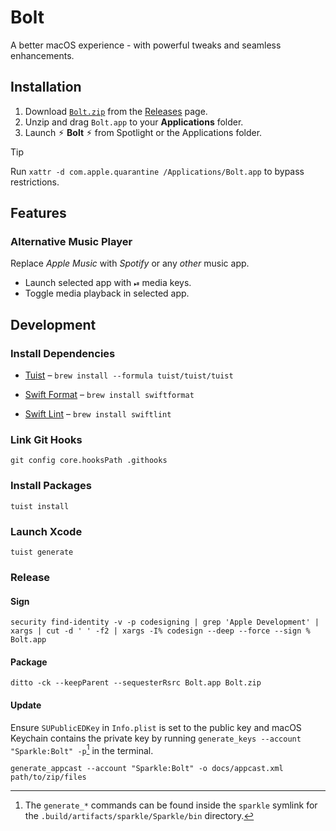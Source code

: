 # Bolt

A better macOS experience - with powerful tweaks and seamless enhancements.

## Installation

1. Download [`Bolt.zip`](https://github.com/navtoj/Bolt/releases/latest/download/Bolt.zip) from the [Releases](https://github.com/navtoj/Bolt/releases/latest) page.
2. Unzip and drag `Bolt.app` to your **Applications** folder.
3. Launch ⚡︎ **Bolt** ⚡︎ from Spotlight or the Applications folder.

> [!TIP]
> Run `xattr -d com.apple.quarantine /Applications/Bolt.app` to bypass restrictions.

## Features

### Alternative Music Player

Replace _Apple Music_ with _Spotify_ or any _other_ music app.

-   Launch selected app with `⏯` media keys.
-   Toggle media playback in selected app.

## Development

### Install Dependencies

-   [Tuist](https://github.com/tuist/tuist) – `brew install --formula tuist/tuist/tuist`

-   [Swift Format](https://github.com/nicklockwood/SwiftFormat) – `brew install swiftformat`

-   [Swift Lint](https://github.com/realm/SwiftLint) – `brew install swiftlint`

### Link Git Hooks

```shell
git config core.hooksPath .githooks
```

### Install Packages

```shell
tuist install
```

### Launch Xcode

```shell
tuist generate
```

### Release

#### Sign

```
security find-identity -v -p codesigning | grep 'Apple Development' | xargs | cut -d ' ' -f2 | xargs -I% codesign --deep --force --sign % Bolt.app
```

#### Package

```
ditto -ck --keepParent --sequesterRsrc Bolt.app Bolt.zip
```

#### Update

Ensure `SUPublicEDKey` in `Info.plist` is set to the public key and macOS Keychain contains the private key by running `generate_keys --account "Sparkle:Bolt" -p`[^1] in the terminal.

```
generate_appcast --account "Sparkle:Bolt" -o docs/appcast.xml path/to/zip/files
```

[^1]: The `generate_*` commands can be found inside the `sparkle` symlink for the `.build/artifacts/sparkle/Sparkle/bin` directory.
